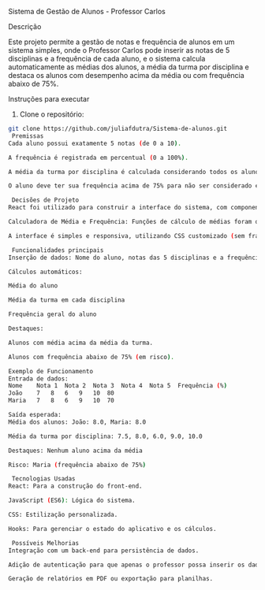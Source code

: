  Sistema de Gestão de Alunos - Professor Carlos

Descrição

Este projeto permite a gestão de notas e frequência de alunos em um sistema simples, onde o Professor Carlos pode inserir as notas de 5 disciplinas e a frequência de cada aluno, e o sistema calcula automaticamente as médias dos alunos, a média da turma por disciplina e destaca os alunos com desempenho acima da média ou com frequência abaixo de 75%.

Instruções para executar

 1. Clone o repositório:

```bash
git clone https://github.com/juliafdutra/Sistema-de-alunos.git
 Premissas
Cada aluno possui exatamente 5 notas (de 0 a 10).

A frequência é registrada em percentual (0 a 100%).

A média da turma por disciplina é calculada considerando todos os alunos.

O aluno deve ter sua frequência acima de 75% para não ser considerado em risco.

 Decisões de Projeto
React foi utilizado para construir a interface do sistema, com componentes funcionais e hooks.

Calculadora de Média e Frequência: Funções de cálculo de médias foram organizadas no arquivo utils/calculos.js para garantir uma estrutura modular e reutilizável.

A interface é simples e responsiva, utilizando CSS customizado (sem frameworks de estilo como Bootstrap ou Tailwind).

 Funcionalidades principais
Inserção de dados: Nome do aluno, notas das 5 disciplinas e a frequência.

Cálculos automáticos:

Média do aluno

Média da turma em cada disciplina

Frequência geral do aluno

Destaques:

Alunos com média acima da média da turma.

Alunos com frequência abaixo de 75% (em risco).

Exemplo de Funcionamento
Entrada de dados:
Nome	Nota 1	Nota 2	Nota 3	Nota 4	Nota 5	Frequência (%)
João	7	8	6	9	10	80
Maria	7	8	6	9	10	70

Saída esperada:
Média dos alunos: João: 8.0, Maria: 8.0

Média da turma por disciplina: 7.5, 8.0, 6.0, 9.0, 10.0

Destaques: Nenhum aluno acima da média

Risco: Maria (frequência abaixo de 75%)

 Tecnologias Usadas
React: Para a construção do front-end.

JavaScript (ES6): Lógica do sistema.

CSS: Estilização personalizada.

Hooks: Para gerenciar o estado do aplicativo e os cálculos.

 Possíveis Melhorias
Integração com um back-end para persistência de dados.

Adição de autenticação para que apenas o professor possa inserir os dados.

Geração de relatórios em PDF ou exportação para planilhas.
